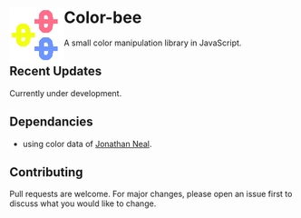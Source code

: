 # Color-bee <img src="https://github.com/mayuraitavadekar/color-bee.js/blob/master/new-color-bee-icon.png" alt="color-bee Logo" align="left">

A small color manipulation library in JavaScript.
<br>
## Recent Updates

Currently under development.

## Dependancies

- using color data of [Jonathan Neal](https://github.com/jonathantneal).

## Contributing

Pull requests are welcome. For major changes, please open an issue first to discuss what you would like to change.
